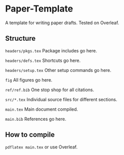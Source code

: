 # Paper-Template

A template for writing paper drafts. Tested on Overleaf. 

## Structure

```headers/pkgs.tex```
Package includes go here.

```headers/defs.tex```
Shortcuts go here.

```headers/setup.tex```
Other setup commands go here.

```fig```
All figures go here.

```ref/ref.bib```
One stop shop for all citations.

```src/*.tex```
Individual source files for different sections.

```main.tex```
Main document compiled.

```main.bib```
References go here.

## How to compile

```pdflatex main.tex```
or use Overleaf.
